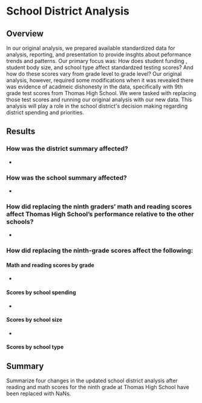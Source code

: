 # School District Analysis
## Overview
In our original analysis, we prepared available standardized data for analysis, reporting, and presentation to provide insghts about peformance trends and patterns.
Our primary focus was: How does student funding , student body size, and school type affect standardzed testing scores? And how do these scores vary from grade level to grade level?
Our original analysis, however, required some modifications when it was revealed there was evidence of acadmeic dishonesty in the data, specifically with 9th grade test scores from Thomas High School. We were tasked with replacing those test scores and running our original analysis with our new data.
This analysis will play a role in the school district's decision making regarding district spending and priorities.

## Results
### How was the district summary affected?
* 
### How was the school summary affected?
* 
### How did replacing the ninth graders’ math and reading scores affect Thomas High School’s performance relative to the other schools?
* 
### How did replacing the ninth-grade scores affect the following:
#### Math and reading scores by grade
* 
#### Scores by school spending
* 
#### Scores by school size
* 
#### Scores by school type

## Summary
Summarize four changes in the updated school district analysis after reading and math scores for the ninth grade at Thomas High School have been replaced with NaNs.
